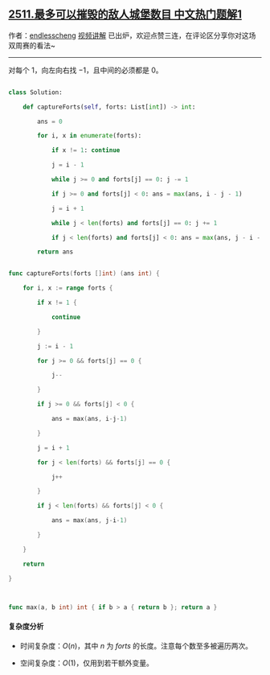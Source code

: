 ## [2511.最多可以摧毁的敌人城堡数目 中文热门题解1](https://leetcode.cn/problems/maximum-enemy-forts-that-can-be-captured/solutions/100000/mo-ni-by-endlesscheng-is4i)

作者：[endlesscheng](https://leetcode.cn/u/endlesscheng)
[视频讲解](https://www.bilibili.com/video/BV1Dd4y1h72z/) 已出炉，欢迎点赞三连，在评论区分享你对这场双周赛的看法~

---

对每个 $1$，向左向右找 $-1$，且中间的必须都是 $0$。

```py [sol1-Python3]
class Solution:
    def captureForts(self, forts: List[int]) -> int:
        ans = 0
        for i, x in enumerate(forts):
            if x != 1: continue
            j = i - 1
            while j >= 0 and forts[j] == 0: j -= 1
            if j >= 0 and forts[j] < 0: ans = max(ans, i - j - 1)
            j = i + 1
            while j < len(forts) and forts[j] == 0: j += 1
            if j < len(forts) and forts[j] < 0: ans = max(ans, j - i - 1)
        return ans
```

```go [sol1-Go]
func captureForts(forts []int) (ans int) {
	for i, x := range forts {
		if x != 1 {
			continue
		}
		j := i - 1
		for j >= 0 && forts[j] == 0 {
			j--
		}
		if j >= 0 && forts[j] < 0 {
			ans = max(ans, i-j-1)
		}
		j = i + 1
		for j < len(forts) && forts[j] == 0 {
			j++
		}
		if j < len(forts) && forts[j] < 0 {
			ans = max(ans, j-i-1)
		}
	}
	return
}

func max(a, b int) int { if b > a { return b }; return a }
```

#### 复杂度分析

- 时间复杂度：$O(n)$，其中 $n$ 为 $\textit{forts}$ 的长度。注意每个数至多被遍历两次。
- 空间复杂度：$O(1)$，仅用到若干额外变量。
